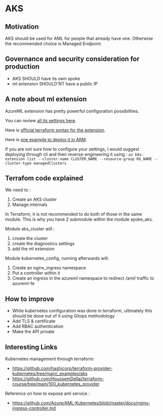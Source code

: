 # AKS

## Motivation

AKS should be used for AML for people that already have one.
Otherwise the recommended choice is Managed Endpoint.

## Governance and security consideration for production 

- AKS SHOULD have its own spoke
- ml extension SHOULD'NT have a public IP

## A note about ml extension

AzureML extension has pretty powerful configuration possibilities.

You can review [all its settings here](https://learn.microsoft.com/en-us/azure/machine-learning/how-to-deploy-kubernetes-extension?tabs=deploy-extension-with-cli#review-azureml-extension-configuration-settings).

Here is [official terraform syntax for the extension](https://learn.microsoft.com/en-us/azure/templates/microsoft.kubernetesconfiguration/2022-03-01/extensions?pivots=deployment-language-terraform). 

Here is [one example to deploy it in ARM](https://github.com/Azure/AML-Kubernetes/blob/master/files/deployextension.json).

If you are not sure how to configure your settings, I would suggest deploying through cli and then reverse-engineering it using : 
`az k8s-extension list --cluster-name CLUSTER_NAME --resource-group RG_NAME --cluster-type managedClusters`


## Terrafom code explained 

We need to :
1. Create an AKS cluster
1. Manage internals

In Terraform, it is not recommended to do both of those in the same module.
This is why you have 2 submodule within the module spoke_aks.

Module aks_cluster will :
1. create the cluster
1. create the diagnostics settings
1. add the ml extension

Module kubernetes_config, running afterwards will:
1. Create an nginx_ingress namespace
1. Put a controller within it
1. Create an ingress in the azureml namespace to redirect /aml/ traffic to azureml-fe

## How to improve

- While kubernetes configuration was done in terraform, ultimately this should be done out of it using Gitops methodology
- Add TLS & certificate
- Add RBAC authentication
- Make the API private

## Interesting Links

Kubernetes management through terraform:
- https://github.com/hashicorp/terraform-provider-kubernetes/tree/main/_examples/aks
- https://github.com/HoussemDellai/terraform-course/tree/main/100_kubernetes_provider

Reference on how to expose aml service : 
- https://github.com/Azure/AML-Kubernetes/blob/master/docs/nginx-ingress-controller.md